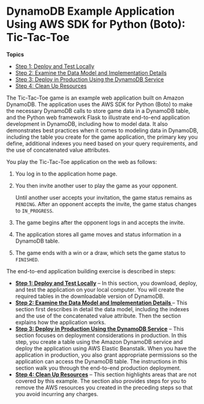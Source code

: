 # DynamoDB Example Application Using AWS SDK for Python \(Boto\): Tic\-Tac\-Toe<a name="TicTacToe"></a>

**Topics**
+ [Step 1: Deploy and Test Locally](TicTacToe.Phase1.md)
+ [Step 2: Examine the Data Model and Implementation Details](TicTacToe.Phase2.md)
+ [Step 3: Deploy in Production Using the DynamoDB Service](TicTacToe.Phase3.md)
+ [Step 4: Clean Up Resources](TicTacToe.AppClosure.md)

The Tic\-Tac\-Toe game is an example web application built on Amazon DynamoDB\. The application uses the AWS SDK for Python \(Boto\) to make the necessary DynamoDB calls to store game data in a DynamoDB table, and the Python web framework Flask to illustrate end\-to\-end application development in DynamoDB, including how to model data\. It also demonstrates best practices when it comes to modeling data in DynamoDB, including the table you create for the game application, the primary key you define, additional indexes you need based on your query requirements, and the use of concatenated value attributes\.

You play the Tic\-Tac\-Toe application on the web as follows:

1. You log in to the application home page\.

1. You then invite another user to play the game as your opponent\.

   Until another user accepts your invitation, the game status remains as `PENDING`\. After an opponent accepts the invite, the game status changes to `IN_PROGRESS`\.

1. The game begins after the opponent logs in and accepts the invite\.

1. The application stores all game moves and status information in a DynamoDB table\.

1. The game ends with a win or a draw, which sets the game status to `FINISHED`\.

The end\-to\-end application building exercise is described in steps:
+ **[Step 1: Deploy and Test Locally](TicTacToe.Phase1.md)** – In this section, you download, deploy, and test the application on your local computer\. You will create the required tables in the downloadable version of DynamoDB\.
+ **[Step 2: Examine the Data Model and Implementation Details ](TicTacToe.Phase2.md)** – This section first describes in detail the data model, including the indexes and the use of the concatenated value attribute\. Then the section explains how the application works\. 
+ **[Step 3: Deploy in Production Using the DynamoDB Service](TicTacToe.Phase3.md)** – This section focuses on deployment considerations in production\. In this step, you create a table using the Amazon DynamoDB service and deploy the application using AWS Elastic Beanstalk\. When you have the application in production, you also grant appropriate permissions so the application can access the DynamoDB table\. The instructions in this section walk you through the end\-to\-end production deployment\.
+ **[Step 4: Clean Up Resources](TicTacToe.AppClosure.md)** – This section highlights areas that are not covered by this example\. The section also provides steps for you to remove the AWS resources you created in the preceding steps so that you avoid incurring any charges\.